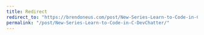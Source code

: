 ```yaml
---
title: Redirect
redirect_to: "https://brendoneus.com/post/New-Series-Learn-to-Code-in-C-DevChatter/"
permalink: "/post/New-Series-Learn-to-Code-in-C-DevChatter/"
---
```

